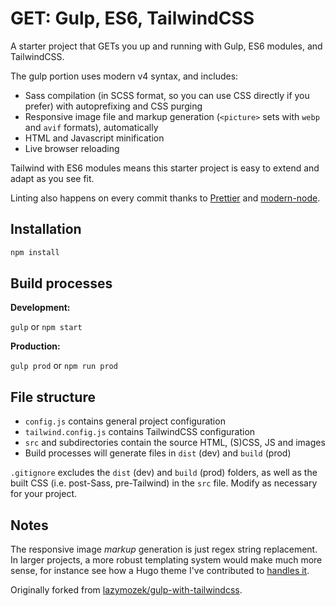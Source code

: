 # GET: Gulp, ES6, TailwindCSS

A starter project that GETs you up and running with Gulp, ES6 modules, and TailwindCSS.

The gulp portion uses modern v4 syntax, and includes:

- Sass compilation (in SCSS format, so you can use CSS directly if you prefer) with autoprefixing and CSS purging
- Responsive image file and markup generation (`<picture>` sets with `webp` and `avif` formats), automatically
- HTML and Javascript minification
- Live browser reloading

Tailwind with ES6 modules means this starter project is easy to extend and adapt as you see fit.

Linting also happens on every commit thanks to [Prettier](https://prettier.io/) and [modern-node](https://github.com/sheerun/modern-node).

## Installation

```sh
npm install
```

## Build processes

**Development:**

`gulp` or `npm start`

**Production:**

`gulp prod` or `npm run prod`

## File structure

- `config.js` contains general project configuration
- `tailwind.config.js` contains TailwindCSS configuration
- `src` and subdirectories contain the source HTML, (S)CSS, JS and images
- Build processes will generate files in `dist` (dev) and `build` (prod)

`.gitignore` excludes the `dist` (dev) and `build` (prod) folders, as well as the built CSS (i.e. post-Sass, pre-Tailwind) in the `src` file. Modify as necessary for your project.

## Notes

The responsive image _markup_ generation is just regex string replacement. In larger projects, a more robust templating system would make much more sense, for instance see how a Hugo theme I've contributed to [handles it](https://github.com/chipzoller/hugo-clarity/blob/master/layouts/partials/image-feature.html#L35-L71).

Originally forked from [lazymozek/gulp-with-tailwindcss](https://github.com/lazymozek/gulp-with-tailwindcss).
